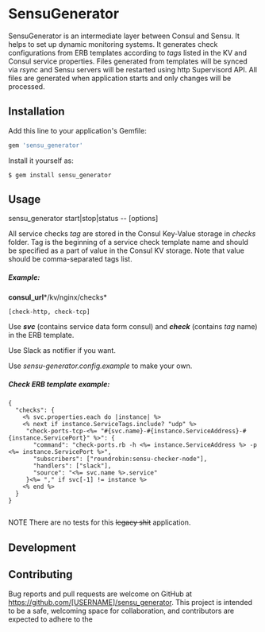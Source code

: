 # SensuGenerator

SensuGenerator is an intermediate layer between Consul and Sensu. It helps to set up dynamic monitoring systems. It generates check configurations from ERB templates according to *tags* listed in the KV and Consul service properties. Files generated from templates will be synced via *rsync* and Sensu servers will be restarted using http Supervisord API. All files are generated when application starts and only changes will be processed.

## Installation

Add this line to your application's Gemfile:

```ruby
gem 'sensu_generator'
```

Install it yourself as:

    $ gem install sensu_generator

## Usage

sensu_generator start|stop|status -- [options]

All service checks *tag* are stored in the Consul Key-Value storage in *checks* folder. Tag is the beginning of a service check template name and should be specified as a part of value in the Consul KV storage. Note that value should be comma-separated tags list.

##### Example:

**consul_url***/kv/nginx/checks*
```
[check-http, check-tcp]
```

Use ***svc*** (contains service data form consul) and ***check*** (contains *tag* name) in the ERB template.

Use Slack as notifier if you want.

Use *sensu-generator.config.example* to make your own.

##### Check ERB template example:

```
{
  "checks": {
    <% svc.properties.each do |instance| %>
    <% next if instance.ServiceTags.include? "udp" %>
     "check-ports-tcp-<%= "#{svc.name}-#{instance.ServiceAddress}-#{instance.ServicePort}" %>": {
       "command": "check-ports.rb -h <%= instance.ServiceAddress %> -p <%= instance.ServicePort %>",
       "subscribers": ["roundrobin:sensu-checker-node"],
       "handlers": ["slack"],
       "source": "<%= svc.name %>.service"
     }<%= "," if svc[-1] != instance %>
    <% end %>
  }
}


```

NOTE There are no tests for this ~~legacy shit~~ application.

## Development

## Contributing

Bug reports and pull requests are welcome on GitHub at https://github.com/[USERNAME]/sensu_generator. This project is intended to be a safe, welcoming space for collaboration, and contributors are expected to adhere to the
